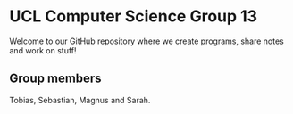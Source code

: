 # UCL Computer Science Group 13 

Welcome to our GitHub repository where we create programs, share notes and work on stuff!

## Group members

Tobias, Sebastian, Magnus and Sarah.
